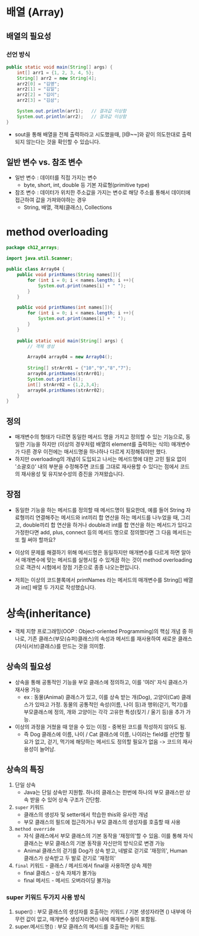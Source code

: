 # 배열 (Array)

## 배열의 필요성

### 선언 방식
```java
public static void main(String[] args) {
    int[] arr1 = {1, 2, 3, 4, 5};
    String[] arr2 = new String[4];
    arr2[0] = "김영";
    arr2[1] = "김일";
    arr2[2] = "김이";
    arr2[3] = "김삼";

    System.out.println(arr1);   // 결과값 이상함
    System.out.println(arr2);   // 결과값 이상함
}
```
- sout을 통해 배열을 전체 출력하라고 시도했을때, [I@~~]와 같이
    의도한대로 출력되지 않는다는 것을 확인할 수 있습니다.

## 일반 변수 vs. 참조 변수
- 일반 변수 : 데이터를 직접 가지는 변수
  - byte, short, int, double 등 기본 자료형(primitive type)
- 참조 변수 : 데이터가 위치한 주소값을 가지는 변수로 해당 주소를 통해서 데이터에 접근하여 값을 가져와야하는 경우
    - String, 배열, 객체(클래스), Collections

# method overloading
```java
package ch12_arrays;

import java.util.Scanner;

public class Array04 {
    public void printNames(String names[]){
        for (int i = 0; i < names.length; i ++){
            System.out.print(names[i] + " ");
        }
    }

    public void printNames(int names[]){
        for (int i = 0; i < names.length; i ++){
            System.out.print(names[i] + " ");
        }
    }
    
    public static void main(String[] args) {
        // 객체 생성

        Array04 array04 = new Array04();
        
        String[] strArr01 = {"10","9","8","7"};
        array04.printNames(strArr01);
        System.out.println();
        int[] strArr02 = {1,2,3,4};
        array04.printNames(strArr02);
    }
}

```
## 정의
- 매개변수의 형태가 다르면 동일한 메서드 명을 가지고 정의할 수 있는 기능으로, 동일한 기능을 하지만
(이상의 경우처럼 배열의 element를 출력하는 식의) 매개변수가 다른 경우 이전에는 매서드명을 하나하나 다르게 지정해줘야만 했다.
- 하지만 overloading의 개념이 도입되고 나서는 메서드명에 대한 고민 필요 없이 '소괄호()' 내의 부분을 수정해주면
코드를 그대로 재사용할 수 있다는 점에서 코드의 재사용성 및 유지보수성의 증진을 가져왔습니다.

## 장점
- 동일한 기능을 하는 메서드를 정의할 때 메서드명이 필요한데, 예를 들어 String 자료형끼리 연결해주는 메서드와
    int끼리 합 연산을 하는 메서드를 나누었을 때,
    그리고, double끼리 합 연산을 하거나 double과 int를 합 연산을 하는 메서드가 있다고 가정한다면
    add, plus, connect 등의 메서드 명으로 정의했다면 그 다음 메서드는 또 뭘 써야 할까요?

- 이상의 문제를 해결하기 위해 메서드명은 동일하지만 매개변수를 다르게 하면 알아서 매개변수에 맞는 메서드를 실행시킬 수
    있게끔 하는 것이 method overloading으로 객관식 시험에서 장점 기준으로 종종 나오는편입니다.

- 저희는 이상의 코드블록에서 printNames 라는 메서드의 매개변수를 String[] 배열과 int[] 배열 두 가지로 작성했습니다.

# 상속(inheritance)
- 객체 지향 프로그래밍(OOP : Object-oriented Programming)의 핵심 개념 중 하나로, 기존 클래스(부모(슈퍼)클래스)의
속성과 메서드를 재사용하여 새로운 클래스(자식(서브)클래스)를 만드는 것을 의미함.

## 상속의 필요성
- 상속을 통해 공통적인 기능을 부모 클래스에 정의하고, 이를 '여러' 자식 클래스가 재사용 가능
    - ex : 동물(Animal) 클래스가 있고, 이를 상속 받는 개(Dog), 고양이(Cat) 클래스가 있따고 가정.
            동물의 공통적인 속성(이름, 나이 등)과 행위(걷기, 먹기)를 부모클래스에 정의,
            개와 고양이는 각각 고유한 특성(짖기 / 울기 등)을 추가 가능.
- 이상의 과정을 거쳤을 때 얻을 수 있는 이점 - 중복된 코드를 작성하지 않아도 됨.
    - 즉 Dog 클래스에 이름, 나이 / Cat 클래스에 이름, 나이라는 field를 선언할 필요가 없고, 걷기, 먹기에
        해당하는 메서드도 정의할 필요가 없음 -> 코드의 재사용성이 늘어남.

## 상속의 특징
1. 단일 상속
    - Java는 단일 상속만 지원함. 하나의 클래스는 한번에 하나의 부모 클래스만 상속 받을 수 있어 상속 구조가 간단함.
2. `super` 키워드
    - 클래스의 생성자 및 setter에서 학습한 this와 유사한 개념
    - 부모 클래스의 필드에 접근하거나 부모 클래스의 생성자를 호출할 때 사용
3. `method override`
   - 자식 클래스에서 부모 클래스의 기본 동작을 '재정의'할 수 있음. 이를 통해 자식 클래스는
       부모 클래스의 기본 동작을 자신만의 방식으로 변경 가능
   - Animal 클래스의 걷기를 Dog가 상속 받고, 네발로 걷기로 '재정의', Human 클래스가 상속받고
        두 발로 걷기로 '재정의'
4. `final` 키워드 - 클래스 / 메서드에서 final을 사용하면 상속 제한
   - final 클래스 - 상속 자체가 불가능
   - final 메서드 - 메서드 오버라이딩 불가능

### super 키워드 두가지 사용 방식
1. super() : 부모 클래스의 생성자를 호출하는 키워드 / 기본 생성자라면 () 내부에 아무런 값이 없고,
            매개변수 생성자라면() 내에 매개변수들이 포함됨.
2. super.메서드명() : 부모 클래스의 메서드를 호출하는 키워드
